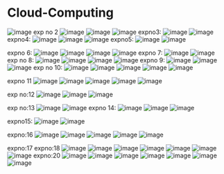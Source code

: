 # Cloud-Computing
![image](https://user-images.githubusercontent.com/113355160/192205878-537dd698-1969-4142-8e6a-7ff66a78b64d.png)
exp no 2
![image](https://user-images.githubusercontent.com/113335352/192218966-79d9540c-98ae-4095-9738-39f91d3661fa.png)
![image](https://user-images.githubusercontent.com/113335352/192219122-d0585a2f-b762-4cac-b057-43d9bf84e70c.png)
![image](https://user-images.githubusercontent.com/113335352/192219210-d4e3f045-11f2-4c8e-9853-4aacf238f5ad.png)
expno3:
![image](https://user-images.githubusercontent.com/113335352/192223137-2e48e563-3e4f-45f9-9915-68b41e97c281.png)
![image](https://user-images.githubusercontent.com/113335352/192223217-27cf4e7a-2074-4c00-9d75-cd20450646f6.png)
expno4:
![image](https://user-images.githubusercontent.com/113335352/192227693-66e9388f-150b-4d05-bd5d-4663fb3bb89b.png)
![image](https://user-images.githubusercontent.com/113335352/192227748-bdbf705e-1445-4389-ab71-a6707bb2899d.png)
![image](https://user-images.githubusercontent.com/113335352/192227829-747e2365-94ec-4bb0-a270-2bebfec9700e.png)
expno5:
![image](https://user-images.githubusercontent.com/113335352/192230925-aaaa7076-b8d8-43c4-b391-cadb288ce4aa.png)
![image](https://user-images.githubusercontent.com/113335352/192230983-86c6f095-2844-44ce-9122-15b30530c33b.png)

expno 6:
![image](https://user-images.githubusercontent.com/113355160/192473798-a86438b8-ff40-4b1d-b5b5-eca2601debfe.png)
![image](https://user-images.githubusercontent.com/113335352/192437772-c478d853-9c9c-40b6-8568-21d1708771cd.png)
![image](https://user-images.githubusercontent.com/113355160/192473218-7de9959a-46b8-4698-9e08-21453dade595.png)
![image](https://user-images.githubusercontent.com/113335352/192438168-a179389d-b6d9-4d1c-ba95-674cc65a90ec.png)
expno 7:
![image](https://user-images.githubusercontent.com/113335352/192442055-796c793d-80e8-4cef-9dd1-cda8a870722f.png)
![image](https://user-images.githubusercontent.com/113335352/192442281-9fafdfad-fb3b-41ba-9066-48eed5a22ec2.png)
exp no 8:
![image](https://user-images.githubusercontent.com/113335352/192441232-e6a43763-be93-4cf7-9bce-315415093bea.png)
![image](https://user-images.githubusercontent.com/113335352/192441304-c6d1a475-7310-48e7-8ee9-007cd1bb754a.png)
![image](https://user-images.githubusercontent.com/113335352/192441342-0d130830-cc31-4985-a669-386df99bb998.png)
![image](https://user-images.githubusercontent.com/113335352/192441413-189ca62b-937f-48fb-bbf6-abf463436401.png)
expno 9:
![image](https://user-images.githubusercontent.com/113335352/192465006-3bb64d1f-3cf6-423e-b74a-19342f6ccaa3.png)
![image](https://user-images.githubusercontent.com/113335352/192465363-f73a2981-0b27-4380-957a-45331611452a.png)
![image](https://user-images.githubusercontent.com/113335352/192465580-24c45f33-0027-4f23-9b81-52c9863febad.png)
exp  no 10:
![image](https://user-images.githubusercontent.com/113335352/192465866-2b02323c-b585-40c3-a21a-e68da8ff2f01.png)
![image](https://user-images.githubusercontent.com/113335352/192466155-b9a019d8-a442-4d85-bc21-52148b4bfdbb.png)
![image](https://user-images.githubusercontent.com/113335352/192466277-3dd846de-fee9-4d01-a425-093a2513efee.png)
![image](https://user-images.githubusercontent.com/113335352/192466446-5a3c4ccc-8029-40a2-9e6f-7263be6947e4.png)
![image](https://user-images.githubusercontent.com/113335352/192466654-b89664fe-fb00-42a8-a942-cb6b07b7cead.png)

expno 11
![image](https://user-images.githubusercontent.com/113335352/192732095-1ecb70ff-b30a-4e89-a39d-bea5c1fe2860.png)
![image](https://user-images.githubusercontent.com/113335352/192732229-f50f8807-c98e-4e1d-bb75-3886082ba7cc.png)
![image](https://user-images.githubusercontent.com/113335352/192732318-5c2d649d-7940-4a11-b464-94b2aeecc58a.png)
![image](https://user-images.githubusercontent.com/113335352/192732667-37a606e5-686d-446c-a41a-ada69ba466aa.png)
![image](https://user-images.githubusercontent.com/113335352/192732749-97fb3c2a-bded-40be-a73f-5bc3145f6ef1.png)

exp no:12
![image](https://user-images.githubusercontent.com/113335352/192790350-2b050c5d-0727-42b8-a415-a50ee8fb0836.png)
![image](https://user-images.githubusercontent.com/113335352/192790007-e745197f-549a-4847-8cd2-ae3fc4242b95.png)
![image](https://user-images.githubusercontent.com/113335352/192790569-19e3e849-4e96-4ba9-923f-a115b98d9cf3.png)

exp no:13
![image](https://user-images.githubusercontent.com/113335352/192935043-3373063c-fa35-45ed-962d-8661341aa82c.png)
![image](https://user-images.githubusercontent.com/113335352/192935064-e97068c5-c6d8-44f2-b9e8-9f700cc91226.png)
expno 14:
![image](https://user-images.githubusercontent.com/113335352/192936636-6af5d424-d6e9-4e9a-929e-0a6bf4e39f43.png)
![image](https://user-images.githubusercontent.com/113335352/192937363-a9f660b8-38f6-453b-98aa-077daab26490.png)
![image](https://user-images.githubusercontent.com/113335352/192937617-27479ec9-6cf4-44c0-bf3f-08040e7ad97c.png)

expno15:
![image](https://user-images.githubusercontent.com/113335352/192938240-daa317d9-10c5-4662-8a7d-c0838458c0e4.png)
![image](https://user-images.githubusercontent.com/113335352/192939528-76b8f07e-7df1-47b6-aafd-2acd07ebb2d5.png)

expno:16
![image](https://user-images.githubusercontent.com/113335352/192940305-d40eb8db-bf22-4075-b8a0-e2348b2925c4.png)
![image](https://user-images.githubusercontent.com/113335352/192940410-48b26890-b1dc-4625-9e8b-15b32c1c0bd9.png)
![image](https://user-images.githubusercontent.com/113335352/192940657-b2a066d2-7030-49fe-a72a-75c2ac3ef8c2.png)
![image](https://user-images.githubusercontent.com/113335352/192941186-235f065f-bb16-43e0-96af-ca036bfaf011.png)
![image](https://user-images.githubusercontent.com/113335352/192941121-f9d822c9-7e15-427f-9f3d-4f8be1351565.png)

expno:17
expno:18
![image](https://user-images.githubusercontent.com/113335352/192944780-8e5ac9ba-51dd-4361-88de-ade99080d39f.png)
![image](https://user-images.githubusercontent.com/113335352/192945084-74ad2271-d6d4-460a-9669-bc0215307f5f.png)
![image](https://user-images.githubusercontent.com/113335352/192945141-915425e1-1314-4035-9473-e52492a082ec.png)
![image](https://user-images.githubusercontent.com/113335352/192945304-bfd853f7-a9be-4efa-b9c2-f282c00d44c6.png)
![image](https://user-images.githubusercontent.com/113335352/192945421-929096f6-b840-49d7-a91d-52b503ca34ad.png)
![image](https://user-images.githubusercontent.com/113335352/192945922-24df90f0-1bbd-4400-a82f-b64d9f246a97.png)
![image](https://user-images.githubusercontent.com/113335352/192947621-183124a6-aafc-4583-b99d-2230666a1c8d.png)
expno:20
![image](https://user-images.githubusercontent.com/113335352/192972316-9fc17768-7538-4446-b0b4-78a1cf5dc7bc.png)
![image](https://user-images.githubusercontent.com/113335352/192973382-bc7a9686-f2ac-4ba8-b8a4-fc320ac5d111.png)
![image](https://user-images.githubusercontent.com/113335352/192974107-1cb86245-33f6-44f0-8b79-549d149683e2.png)
![image](https://user-images.githubusercontent.com/113335352/192974952-d83e797b-00d7-4e21-8c9d-256aa476df44.png)
![image](https://user-images.githubusercontent.com/113335352/192976192-48bc38d5-29ee-4433-bfcc-21e94ea58114.png)
![image](https://user-images.githubusercontent.com/113335352/192976449-d0bc0a32-8f64-442b-af1b-bbd7f4bdc184.png)
![image](https://user-images.githubusercontent.com/113335352/192976528-337de4d3-1582-420f-9627-1fb2697fa2ac.png)








